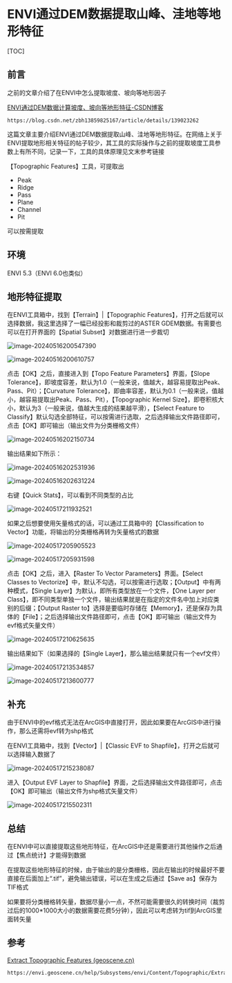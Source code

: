 # ENVI通过DEM数据提取山峰、洼地等地形特征

[TOC]

## 前言

之前的文章介绍了在ENVI中怎么提取坡度、坡向等地形因子

[ENVI通过DEM数据计算坡度、坡向等地形特征-CSDN博客](https://blog.csdn.net/zbh13859825167/article/details/139023262)

```
https://blog.csdn.net/zbh13859825167/article/details/139023262
```

这篇文章主要介绍ENVI通过DEM数据提取山峰、洼地等地形特征。在网络上关于ENVI提取地形相关特征的帖子较少，其工具的实际操作与之前的提取坡度工具参数上有所不同，记录一下，工具的具体原理见文末参考链接

【Topographic Features】工具，可提取出

- Peak
- Ridge
- Pass
- Plane
- Channel
- Pit

可以按需提取

## 环境

ENVI 5.3（ENVI 6.0也类似）

## 地形特征提取

在ENVI工具箱中，找到【Terrain】|【Topographic Features】，打开之后就可以选择数据，我这里选择了一幅已经投影和裁剪过的ASTER GDEM数据。有需要也可以在打开界面的【Spatial Subset】对数据进行进一步裁切

![image-20240516200547390](https://cdn.jsdelivr.net/gh/zbhgis/BlogImg@main/blog/202506270904588.png)

![image-20240516200610757](https://cdn.jsdelivr.net/gh/zbhgis/BlogImg@main/blog/202506270904805.png)

点击【OK】之后，直接进入到【Topo Feature Parameters】界面，【Slope Tolerance】，即坡度容差，默认为1.0（一般来说，值越大，越容易提取出Peak、Pass、Pit）；【Curvature Tolerance】，即曲率容差，默认为0.1（一般来说，值越小，越容易提取出Peak、Pass、Pit），【Topographic Kernel Size】，即卷积核大小，默认为3（一般来说，值越大生成的结果越平滑），【Select Feature to Classify】默认勾选全部特征，可以按需进行选取，之后选择输出文件路径即可，点击【OK】即可输出（输出文件为分类栅格文件）

![image-20240516202150734](https://cdn.jsdelivr.net/gh/zbhgis/BlogImg@main/blog/202506270904105.png)

输出结果如下所示：

![image-20240516202531936](https://cdn.jsdelivr.net/gh/zbhgis/BlogImg@main/blog/202506270904610.png)

![image-20240516202631224](https://cdn.jsdelivr.net/gh/zbhgis/BlogImg@main/blog/202506270904981.png)

右键【Quick Stats】，可以看到不同类型的占比

![image-20240517211932521](https://cdn.jsdelivr.net/gh/zbhgis/BlogImg@main/blog/202506270904479.png)

如果之后想要使用矢量格式的话，可以通过工具箱中的【Classification to Vector】功能，将输出的分类栅格再转为矢量格式的数据

![image-20240517205905523](https://cdn.jsdelivr.net/gh/zbhgis/BlogImg@main/blog/202506270904169.png)

![image-20240517205931598](https://cdn.jsdelivr.net/gh/zbhgis/BlogImg@main/blog/202506270904518.png)

点击【OK】之后，进入【Raster To Vector Parameters】界面。【Select Classes to Vectorize】中，默认不勾选，可以按需进行选取；【Output】中有两种模式，【Single Layer】为默认，即所有类型放在一个文件，【One Layer per Class】，即不同类型单独一个文件，输出结果就是在指定的文件名中加上对应类别的后缀；【Output Raster to】选择是要临时存储在【Memory】，还是保存为具体的【File】；之后选择输出文件路径即可，点击【OK】即可输出（输出文件为evf格式矢量文件）

![image-20240517210625635](https://cdn.jsdelivr.net/gh/zbhgis/BlogImg@main/blog/202506270904975.png)

输出结果如下（如果选择的【Single Layer】，那么输出结果就只有一个evf文件）

![image-20240517213534857](https://cdn.jsdelivr.net/gh/zbhgis/BlogImg@main/blog/202506270904675.png)

![image-20240517213600777](https://cdn.jsdelivr.net/gh/zbhgis/BlogImg@main/blog/202506270904305.png)

## 补充

由于ENVI中的evf格式无法在ArcGIS中直接打开，因此如果要在ArcGIS中进行操作，那么还需将evf转为shp格式

在ENVI工具箱中，找到【Vector】|【Classic EVF to Shapfile】，打开之后就可以选择输入数据了



![image-20240517215238087](https://cdn.jsdelivr.net/gh/zbhgis/BlogImg@main/blog/202506270904218.png)

进入【Output EVF Layer to Shapfile】界面，之后选择输出文件路径即可，点击【OK】即可输出（输出文件为shp格式矢量文件）

![image-20240517215502311](https://cdn.jsdelivr.net/gh/zbhgis/BlogImg@main/blog/202506270904603.png)

## 总结

在ENVI中可以直接提取这些地形特征，在ArcGIS中还是需要进行其他操作之后通过【焦点统计】才能得到数据

在提取这些地形特征的时候，由于输出的是分类栅格，因此在输出的时候最好不要直接在后面加上“.tif”，避免输出错误，可以在生成之后通过【Save as】保存为TIF格式

如果要将分类栅格转矢量，数据尽量小一点，不然可能需要很久的转换时间（裁剪过后的1000*1000大小的数据需要花费5分钟），因此可以考虑转为tif到ArcGIS里面转矢量

## 参考

[Extract Topographic Features (geoscene.cn)](https://envi.geoscene.cn/help/Subsystems/envi/Content/Topographic/ExtractingTopographicFeatures.htm)

```
https://envi.geoscene.cn/help/Subsystems/envi/Content/Topographic/ExtractingTopographicFeatures.htm
```

